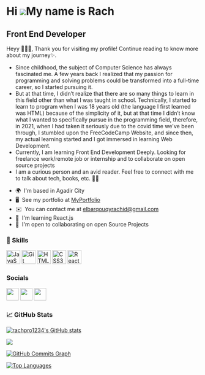 Hi ![](https://user-images.githubusercontent.com/18350557/176309783-0785949b-9127-417c-8b55-ab5a4333674e.gif)My name is Rach
============================================================================================================================

Front End Developer
-------------------

Heyy 🙋🏻‍♀️, Thank you for visiting my profile! Continue reading to know more about my journey✨.

- Since childhood, the subject of Computer Science has always fascinated me. A few years back I realized that my passion for programming and solving problems could be transformed into a full-time career, so I started pursuing it.
-  But at that time, I didn’t realize that there are so many things to learn in this field other than what I was taught in school. Technically, I started to learn to program when I was 18 years old (the language I first learned was HTML) because of the simplicity of it, but at that time I didn’t know what I wanted to specifically pursue in the programming field, therefore, in 2021, when I had taken it seriously due to the covid time we've been through, I stumbled upon the FreeCodeCamp Website, and since then, my actual learning started and I got immersed in learning Web Development.
-   Currently, I am learning Front End Development Deeply. Looking for freelance work/remote job or internship and to collaborate on open source projects
-    I am a curious person and an avid reader. Feel free to connect with me to talk about tech, books, etc. 🤝🏻

*   🌍  I'm based in Agadir City
*   🖥️  See my portfolio at [MyPortfolio](http://rachpro1234.github.io/rachid-portfolio/)
*   ✉️  You can contact me at [elbarqouqyrachid@gmail.com](mailto:elbarqouqyrachid@gmail.com)
*   🧠  I'm learning React.js
*   🤝  I'm open to collaborating on open Source Projects

  
  ### 🌱 Skills
<p align="left">
<a href="https://developer.mozilla.org/en-US/docs/Web/JavaScript" target="_blank" rel="noreferrer"><img src="https://raw.githubusercontent.com/danielcranney/readme-generator/main/public/icons/skills/javascript-colored.svg" width="36" height="36" alt="JavaScript" /></a>
<a href="https://git-scm.com/" target="_blank" rel="noreferrer"><img src="https://raw.githubusercontent.com/danielcranney/readme-generator/main/public/icons/skills/git-colored.svg" width="36" height="36" alt="Git" /></a>
<a href="https://developer.mozilla.org/en-US/docs/Glossary/HTML5" target="_blank" rel="noreferrer"><img src="https://raw.githubusercontent.com/danielcranney/readme-generator/main/public/icons/skills/html5-colored.svg" width="36" height="36" alt="HTML5" /></a>
<a href="https://www.w3.org/TR/CSS/#css" target="_blank" rel="noreferrer"><img src="https://raw.githubusercontent.com/danielcranney/readme-generator/main/public/icons/skills/css3-colored.svg" width="36" height="36" alt="CSS3" /></a>
<a href="https://reactjs.org/" target="_blank" rel="noreferrer"><img src="https://raw.githubusercontent.com/danielcranney/readme-generator/main/public/icons/skills/react-colored.svg" width="36" height="36" alt="React" /></a>
</p>


 ### Socials
<p align="left">                     
 <a href="https://www.github.com/rachpro1234" target="_blank" rel="noreferrer"><img src="https://raw.githubusercontent.com/danielcranney/readme-generator/main/public/icons/socials/github-dark.svg" width="32" height="32" /></a>                     
<a href="https://www.linkedin.com/in/Rachid-EL-Barqouqy" target="_blank" rel="noreferrer"><img src="https://raw.githubusercontent.com/danielcranney/readme-generator/main/public/icons/socials/linkedin.svg" width="32" height="32" /></a>                     
<a href="https://www.twitter.com/rachelbarqouqy" target="_blank" rel="noreferrer"><img src="https://raw.githubusercontent.com/danielcranney/readme-generator/main/public/icons/socials/twitter.svg" width="32" height="32" /></a></p>

### 📈 GitHub Stats</b>

<a href="http://www.github.com/rachpro1234"><img src="https://github-readme-stats.vercel.app/api?username=rachpro1234&show_icons=true&hide=&count_private=true&title_color=3382ed&text_color=ffffff&icon_color=3382ed&bg_color=000000&hide_border=true&show_icons=true" alt="rachpro1234's GitHub stats" /></a>
                
<a href="http://www.github.com/rachpro1234"><img src="https://github-readme-streak-stats.herokuapp.com/?user=rachpro1234&stroke=ffffff&background=000000&ring=3382ed&fire=3382ed&currStreakNum=ffffff&currStreakLabel=3382ed&sideNums=ffffff&sideLabels=ffffff&dates=ffffff&hide_border=true" /></a>


<a href="http://www.github.com/rachpro1234"><img src="https://github-readme-activity-graph.cyclic.app/graph?username=rachpro1234&bg_color=000000&color=ffffff&line=3382ed&point=ffffff&area_color=000000&area=true&hide_border=true&custom_title=GitHub%20Commits%20Graph" alt="GitHub Commits Graph" /></a>

<a href="https://github.com/rachpro1234" align="left"><img src="https://github-readme-stats.vercel.app/api/top-langs/?username=rachpro1234&langs_count=10&title_color=3382ed&text_color=ffffff&icon_color=3382ed&bg_color=000000&hide_border=true&locale=en&custom_title=Top%20%Languages" alt="Top Languages" /></a>

